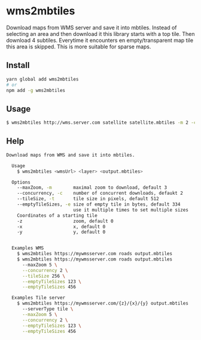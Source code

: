 # wms2mbtiles

Download maps from WMS server and save it into mbtiles. Instead of selecting an area and then download it this library starts with a top tile. Then download 4 subtiles. Everytime it encounters en empty/transparent map tile this area is skipped. This is more suitable for sparse maps.

## Install

```sh
yarn global add wms2mbtiles
# or
npm add -g wms2mbtiles
```

## Usage

```sh
$ wms2mbtiles http://wms.server.com satellite satellite.mbtiles -m 2 -c 4
```

## Help

```sh
Download maps from WMS and save it into mbtiles.

  Usage
    $ wms2mbtiles <wmsUrl> <layer> <output.mbtiles>

  Options
    --maxZoom, -m        maximal zoom to download, default 3
    --concurrency, -c    number of concurrent downloads, defaukt 2
    --tileSize, -t       tile size in pixels, default 512
    --emptyTileSizes, -e size of empty tile in bytes, default 334
                         use it multiple times to set multiple sizes
    Coordinates of a starting tile
    -z                   zoom, default 0
    -x                   x, default 0
    -y                   y, default 0


  Examples WMS
    $ wms2mbtiles https://mywmsserver.com roads output.mbtiles
    $ wms2mbtiles https://mywmsserver.com roads output.mbtiles
      --maxZoom 5 \
      --concurrency 2 \
      --tileSize 256 \
      --emptyTileSizes 123 \
      --emptyTileSizes 456

  Examples Tile server
    $ wms2mbtiles https://mywmsserver.com/{z}/{x}/{y} output.mbtiles
      --serverType tile \
      --maxZoom 5 \
      --concurrency 2 \
      --emptyTileSizes 123 \
      --emptyTileSizes 456
```
